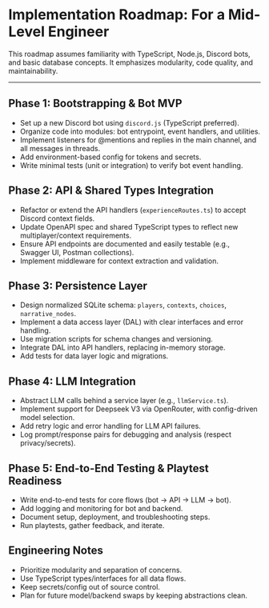 # Implementation Roadmap: For a Mid-Level Engineer

This roadmap assumes familiarity with TypeScript, Node.js, Discord bots, and basic database concepts. It emphasizes modularity, code quality, and maintainability.

---

## Phase 1: Bootstrapping & Bot MVP
- Set up a new Discord bot using `discord.js` (TypeScript preferred).
- Organize code into modules: bot entrypoint, event handlers, and utilities.
- Implement listeners for @mentions and replies in the main channel, and all messages in threads.
- Add environment-based config for tokens and secrets.
- Write minimal tests (unit or integration) to verify bot event handling.

## Phase 2: API & Shared Types Integration
- Refactor or extend the API handlers (`experienceRoutes.ts`) to accept Discord context fields.
- Update OpenAPI spec and shared TypeScript types to reflect new multiplayer/context requirements.
- Ensure API endpoints are documented and easily testable (e.g., Swagger UI, Postman collections).
- Implement middleware for context extraction and validation.

## Phase 3: Persistence Layer
- Design normalized SQLite schema: `players`, `contexts`, `choices`, `narrative_nodes`.
- Implement a data access layer (DAL) with clear interfaces and error handling.
- Use migration scripts for schema changes and versioning.
- Integrate DAL into API handlers, replacing in-memory storage.
- Add tests for data layer logic and migrations.

## Phase 4: LLM Integration
- Abstract LLM calls behind a service layer (e.g., `llmService.ts`).
- Implement support for Deepseek V3 via OpenRouter, with config-driven model selection.
- Add retry logic and error handling for LLM API failures.
- Log prompt/response pairs for debugging and analysis (respect privacy/secrets).

## Phase 5: End-to-End Testing & Playtest Readiness
- Write end-to-end tests for core flows (bot → API → LLM → bot).
- Add logging and monitoring for bot and backend.
- Document setup, deployment, and troubleshooting steps.
- Run playtests, gather feedback, and iterate.

## Engineering Notes
- Prioritize modularity and separation of concerns.
- Use TypeScript types/interfaces for all data flows.
- Keep secrets/config out of source control.
- Plan for future model/backend swaps by keeping abstractions clean.
